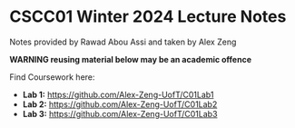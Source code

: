 # CSCC01 Winter 2024 Lecture Notes #
Notes provided by Rawad Abou Assi and taken by Alex Zeng


**WARNING reusing material below may be an academic offence**

Find Coursework here:
- **Lab 1:** https://github.com/Alex-Zeng-UofT/C01Lab1
- **Lab 2:** https://github.com/Alex-Zeng-UofT/C01Lab2
- **Lab 3:** https://github.com/Alex-Zeng-UofT/C01Lab3
